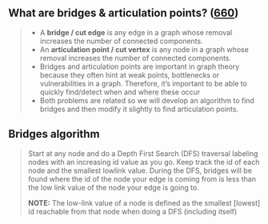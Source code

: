 ## What are bridges & articulation points? ([660]())
>- A **bridge / cut edge** is any edge in a graph whose removal increases the number of connected components.
>- An **articulation point / cut vertex** is any node in a graph whose removal increases the number of connected components.
>- Bridges and articulation points are important in graph theory because they often hint at weak points, bottlenecks or vulnerabilities in a graph. Therefore, it’s important to be able to quickly find/detect when and where these occur
>- Both problems are related so we will develop an algorithm to find bridges and then modify it slightly to find articulation points.

## Bridges algorithm
> Start at any node and do a Depth First Search (DFS) traversal labeling nodes with an increasing id value as you go. Keep track the id of each node and the smallest lowlink value. During the DFS, bridges will be found where the id of the node your edge is coming from is less than the low link value of the node your edge is going to.
>
>**NOTE:** The low-link value of a node is
defined as the smallest [lowest] id
reachable from that node when doing a DFS
(including itself)